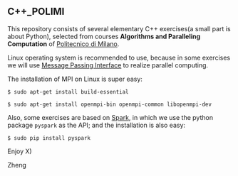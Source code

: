 ## C++_POLIMI ##

This repository consists of several elementary C++ exercises(a small part is about Python), selected from courses **Algorithms and Paralleling Computation** of [Politecnico di Milano](https://www.polimi.it/en/home/).

Linux operating system is recommended to use, because in some exercises we will use [Message Passing Interface](https://en.wikipedia.org/wiki/Message_Passing_Interface) to realize parallel computing. 

The installation of MPI on Linux is super easy:

`$ sudo apt-get install build-essential`

`$ sudo apt-get install openmpi-bin openmpi-common libopenmpi-dev`

Also, some exercises are based on [Spark](https://spark.apache.org/), in which we use the python package `pyspark` as the API; and the installation is also easy:

`$ sudo pip install pyspark`

Enjoy X)

Zheng
